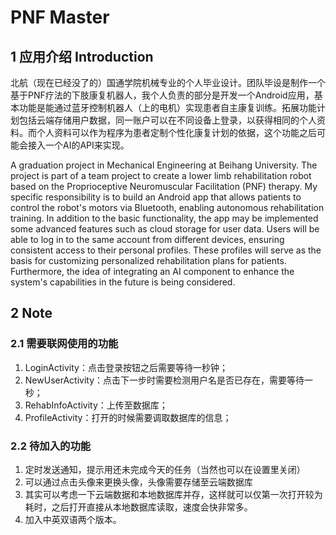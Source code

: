 # PNF Master 

## 1  应用介绍 Introduction

北航（现在已经没了的）国通学院机械专业的个人毕业设计。团队毕设是制作一个基于PNF疗法的下肢康复机器人，我个人负责的部分是开发一个Android应用，基本功能是能通过蓝牙控制机器人（上的电机）实现患者自主康复训练。拓展功能计划包括云端存储用户数据，同一账户可以在不同设备上登录，以获得相同的个人资料。而个人资料可以作为程序为患者定制个性化康复计划的依据，这个功能之后可能会接入一个AI的API来实现。

A graduation project in Mechanical Engineering at Beihang University. The project is part of a team project to create a lower limb rehabilitation robot based on the Proprioceptive Neuromuscular Facilitation (PNF) therapy. My specific responsibility is to build an Android app that allows patients to control the robot's motors via Bluetooth, enabling autonomous rehabilitation training. In addition to the basic functionality, the app may be implemented some advanced features such as cloud storage for user data. Users will be able to log in to the same account from different devices, ensuring consistent access to their personal profiles. These profiles will serve as the basis for customizing personalized rehabilitation plans for patients. Furthermore, the idea of integrating an AI component to enhance the system's capabilities in the future is being considered.

## 2 Note

### 2.1 需要联网使用的功能

1. LoginActivity：点击登录按钮之后需要等待一秒钟；
2. NewUserActivity：点击下一步时需要检测用户名是否已存在，需要等待一秒；
3. RehabInfoActivity：上传至数据库；
4. ProfileActivity：打开的时候需要调取数据库的信息；

### 2.2 待加入的功能

1. 定时发送通知，提示用还未完成今天的任务（当然也可以在设置里关闭）
2. 可以通过点击头像来更换头像，头像需要存储至云端数据库
3. 其实可以考虑一下云端数据和本地数据库并存，这样就可以仅第一次打开较为耗时，之后打开直接从本地数据库读取，速度会快非常多。
4. 加入中英双语两个版本。